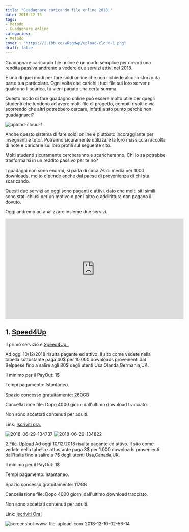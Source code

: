 ```yaml
---
title: "Guadagnare caricando file online 2018."
date: 2018-12-15
tags:
- Metodo
- Guadagnare online
categories:
- Metodo
cover : "https://i.ibb.co/wKtgMwp/upload-cloud-1.png"
draft: false
---
```


Guadagnare caricando file online è un modo semplice per crearti una rendita passiva andremo a vedere due servizi attivi nel 2018.

È uno di quei modi per fare soldi online che non richiede alcuno sforzo da parte tua particolare. Ogni volta che carichi i tuoi file sui loro server e qualcuno li scarica, tu vieni pagato una certa somma.

Questo modo di fare guadagno online può essere molto utile per quegli studenti che tendono ad avere molti file di progetto, compiti risolti e via scorrendo che altri potrebbero cercare, infatti a sto punto perchè non guadagnarci?

<img src="https://i.ibb.co/wKtgMwp/upload-cloud-1.png" alt="upload-cloud-1" border="0">

Anche questo sistema di fare soldi online è piuttosto incoraggiante per insegnanti e tutor. Potranno sicuramente utilizzare la loro massiccia raccolta di note e caricarle sui loro profili sul seguente sito.

Molti studenti sicuramente cercheranno e scaricheranno. Chi lo sa potrebbe trasformarsi in un reddito passivo per te no?

I guadagni non sono enormi, si parla di circa 7€ di media per 1000 downloads, molto dipende anche dal paese di provenienza di chi sta scaricando.

Questi due servizi ad oggi sono paganti e attivi, dato che molti siti simili sono stati chiusi per un motivo o per l'altro o addirittura non pagano il dovuto.

Oggi andremo ad analizzare insieme due servizi.

<iframe width="560" height="315" src="https://www.youtube.com/embed/ZvHYoNuxO4c" frameborder="0" allow="accelerometer; autoplay; encrypted-media; gyroscope; picture-in-picture" allowfullscreen></iframe>

<h2>1. <a href="http://turboagram.com/F9qN">Speed4Up</a></h2>
Il primo servizio è <a href="http://speed4up.com/free6159.html">Speed4Up .</a>

Ad oggi 10/12/2018 risulta pagante ed attivo. Il sito come vedete nella tabella sottostante paga 40$ per 10.000 downloads provenienti dal Belpaese fino a salire agli 80$ degli utenti Usa,Olanda,Germania,UK.

Il minimo per il PayOut: 1$

Tempi pagamento: Istantaneo.

Spazio concesso gratuitamente: 260GB

Cancellazione file: Dopo 4000 giorni dall'ultimo download tracciato.

Non sono accettati contenuti per adulti.

Link: <a href="http://turboagram.com/F9qN">Iscriviti ora.</a>

<img src="https://i.ibb.co/pbDbZ2p/2018-06-29-134737.png" alt="2018-06-29-134737" border="0">

<img src="https://i.ibb.co/mzSFgdj/2018-06-29-134822.png" alt="2018-06-29-134822" border="0">

2.<a href="http://turboagram.com/F9rP">File-Upload</a></h2>
Ad oggi 10/12/2018 risulta pagante ed attivo. Il sito come vedete nella tabella sottostante paga 3$ per 1.000 downloads provenienti dall'Italia fino a salire a 7$ degli utenti Usa,Canada,UK.

Il minimo per il PayOut: 1$

Tempi pagamento: Istantaneo.

Spazio concesso gratuitamente: 117GB

Cancellazione file: Dopo 4000 giorni dall'ultimo download tracciato.

Non sono accettati contenuti per adulti.

Link: <a href="http://turboagram.com/F9rP">Iscriviti Ora!</a>

<img src="https://i.ibb.co/72bgz7j/screenshot-www-file-upload-com-2018-12-10-02-56-14.png" alt="screenshot-www-file-upload-com-2018-12-10-02-56-14" border="0">
